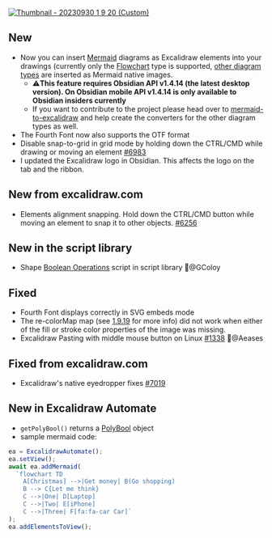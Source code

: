 [![Thumbnail - 20230930 1 9 20 (Custom)](https://github.com/zsviczian/obsidian-excalidraw-plugin/assets/14358394/620c6169-51a7-4334-9c5c-ec3b2ab66cdf)](https://youtu.be/QB2rKRxxYlg)

## New
- Now you can insert [Mermaid](https://mermaid.live/) diagrams as Excalidraw elements into your drawings (currently only the [Flowchart](https://mermaid.js.org/syntax/flowchart.html) type is supported, [other diagram types](https://mermaid.js.org/intro/#diagram-types) are inserted as Mermaid native images. 
  - ⚠️**This feature requires Obsidian API v1.4.14 (the latest desktop version). On Obsidian mobile API v1.4.14 is only available to Obsidian insiders currently**
  - If you want to contribute to the project please head over to [mermaid-to-excalidraw](https://github.com/excalidraw/mermaid-to-excalidraw) and help create the converters for the other diagram types as well.
- The Fourth Font now also supports the OTF format
- Disable snap-to-grid in grid mode by holding down the CTRL/CMD while drawing or moving an element [#6983](https://github.com/excalidraw/excalidraw/pull/6983)
- I updated the Excalidraw logo in Obsidian. This affects the logo on the tab and the ribbon.

## New from excalidraw.com
- Elements alignment snapping. Hold down the CTRL/CMD button while moving an element to snap it to other objects. [#6256](https://github.com/excalidraw/excalidraw/pull/6256)

## New in the script library
- Shape [Boolean Operations](https://github.com/zsviczian/obsidian-excalidraw-plugin/blob/master/ea-scripts/Boolean%20Operations.md) script in script library 🙏@GColoy

## Fixed
- Fourth Font displays correctly in SVG embeds mode
- The re-colorMap map (see [1.9.19](https://github.com/zsviczian/obsidian-excalidraw-plugin/releases/tag/1.9.19) for more info) did not work when either of the fill or stroke color properties of the image was missing.
- Excalidraw Pasting with middle mouse button on Linux [#1338](https://github.com/zsviczian/obsidian-excalidraw-plugin/pull/1338) 🙏@Aeases 

## Fixed from excalidraw.com
- Excalidraw's native eyedropper fixes [#7019](https://github.com/excalidraw/excalidraw/pull/7019)

## New in Excalidraw Automate
- `getPolyBool()` returns a [PolyBool](https://github.com/velipso/polybooljs) object
- sample mermaid code:
```js
ea = ExcalidrawAutomate();
ea.setView();
await ea.addMermaid(
  `flowchart TD
    A[Christmas] -->|Get money| B(Go shopping)
    B --> C{Let me think}
    C -->|One| D[Laptop]
    C -->|Two| E[iPhone]
    C -->|Three| F[fa:fa-car Car]`
);
ea.addElementsToView();
```